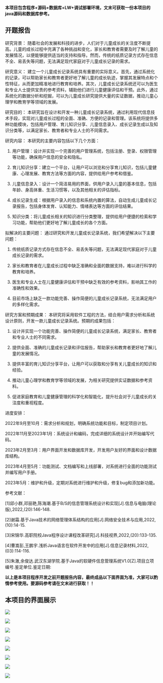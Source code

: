 ****本项目包含程序+源码+数据库+LW+调试部署环境，文末可获取一份本项目的java源码和数据库参考。****

## ******开题报告******

研究背景：
随着社会的发展和科技的进步，人们对于儿童成长的关注度不断提高。儿童的成长过程中充满了各种挑战和变化，家长和教育者需要及时了解儿童的发展情况，以便能够提供适当的支持和指导。然而，传统的纸质记录方式存在信息不全、易丢失等问题，无法满足现代家庭对于儿童成长记录的需求。

研究意义：
建立一个儿童成长记录系统具有重要的实际意义。首先，通过系统化的记录，可以帮助家长和教育者更好地了解儿童的成长轨迹，掌握其发展特点和个性特征，从而更加精准地进行教育和培养。其次，儿童成长记录系统还可以为医生和专业人士提供宝贵的参考资料，辅助他们进行儿童健康评估和干预。此外，通过系统化的数据分析和挖掘，可以为儿童成长研究提供大量的实证数据，推动儿童心理学和教育学等领域的发展。

研究目的：
本研究旨在设计和开发一种儿童成长记录系统，通过利用现代信息技术手段，实现对儿童成长过程的全面、准确、方便的记录和管理。该系统将提供多种功能模块，包括用户管理、育儿知识分享、儿童信息录入、成长记录生成以及知识分类等，以满足家长、教育者和专业人士的不同需求。

研究内容： 本研究的主要内容包括以下几个方面：

  1. 用户管理：设计并实现一个完善的用户管理系统，包括注册、登录、权限管理等功能，确保用户信息的安全和隐私。

  2. 育儿知识分享：建立一个平台，让用户可以浏览和分享育儿知识，包括儿童健康、心理发展、教育方法等方面的内容，提供给用户参考和借鉴。

  3. 儿童信息录入：设计一个简洁易用的界面，供用户录入儿童的基本信息，包括年龄、身高体重、生活习惯等，以及其他相关的评估指标。

  4. 成长记录生成：根据用户录入的信息和系统内置的算法，自动生成儿童成长记录报告，包括身体发育、认知能力、情绪表达等方面的评估结果。

  5. 知识分类：将儿童成长相关的知识进行分类整理，提供给用户便捷的检索和学习功能，帮助他们更好地了解儿童成长的各个方面。

拟解决的主要问题： 通过研究和开发儿童成长记录系统，我们希望解决以下主要问题：

  1. 传统纸质记录方式存在信息不全、易丢失等问题，无法满足现代家庭对于儿童成长记录的需求。

  2. 家长和教育者在儿童成长过程中缺乏准确和全面的数据支持，难以进行科学的教育和培养。

  3. 医生和专业人士在儿童健康评估和干预中缺乏有效的参考资料，影响其工作的准确性和效果。

  4. 目前市场上缺乏一款功能完善、操作简便的儿童成长记录系统，无法满足用户的多样化需求。

研究方案和预期成果： 本研究将采用软件工程的方法，结合用户需求分析和系统设计原则，开发一款儿童成长记录系统。预期的成果包括：

  1. 设计并实现一个功能完善、操作简便的儿童成长记录系统，满足家长、教育者和专业人士的不同需求。

  2. 提供全面、准确的儿童成长记录和评估报告，帮助家长和教育者更好地了解儿童的发展情况。

  3. 提供丰富的育儿知识分享平台，让用户可以获取和分享有关儿童成长的知识和经验。

  4. 推动儿童心理学和教育学等领域的发展，为相关研究提供实证数据和参考资料。

  5. 促进家庭教育和儿童健康管理的科学化和智能化，提升社会对于儿童成长的关注度和重视程度。

进度安排：

2022年9月至10月：需求分析和规划，明确系统功能和目标，制定项目计划。

2022年11月至2023年1月：系统设计和编码，完成详细的系统设计并开始编写代码。

2023年2月至3月：用户界面开发和数据库开发，开发用户友好的界面和设计数据库结构。

2023年4月至5月：功能测试、文档编写和上线部署，对系统进行全面的功能测试并编写用户手册。

2023年5月：维护和升级，定期对系统进行维护和升级，修复bug和添加新功能。

参考文献：

[1]邱小群,邓丽艳,陈海潮.基于B/S的信息管理系统设计和实现[J].信息与电脑(理论版),2022,(20):146-148.

[2]谢霜.基于Java技术的网络管理体系结构的应用[J].网络安全技术与应用,2022,(10):14-15.

[3]宋锦华.高职院校Java程序设计课程改革研究[J].科技视界,2022,(20):133-135.

[4]曹嵩彭,王鹏宇.浅析Java语言在软件开发中的应用[J].信息记录材料,2022,(03):114-116.

[5]朱澈,余俊达.武汉东湖学院.基于Java的软硬件信息管理系统V1.0[Z].项目立项编号.鉴定单位.鉴定日期:

****以上是本项目程序开发之前开题报告内容，最终成品以下面界面为准，大家可以酌情参考使用。要源码参考请在文末进行获取！！****

## ******本项目的界面展示******

![](./res/f12c75c6346c4aeab09bebb8b9b443a3.png)

![](./res/85fe380e9abb4b1aaf10a25687e0c777.png)

![](./res/e0ff933cce244d9c9a42ae7623407c96.png)

![](./res/67967222357444c88ca27f94bd898811.png)

![](./res/f4967a726f80463f9e6822cc0f5e19cc.png)

![](./res/4ee5887aa1ed476c93c5acd4a37832c6.png)

![](./res/4a663136802e441aa88646b16301dca0.png)

![](./res/4052bc5f12e6424497a66d8764b54a85.png)

